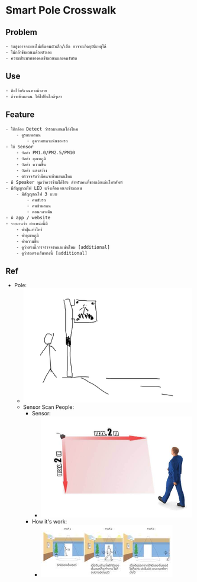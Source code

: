 # Smart Pole Crosswalk
## Problem
	- รถสูงอาจจะมองไม่เห็นคนตัวเล็ก/เด็ก อาจจะเกิดอุบัติเหตุได้
	- ไม่กล้าข้ามถนนด้วยตัวเอง
	- ความประมาทของคนข้ามถนนและคนขับรถ
## Use
	- ติดไว้บริเวณทางม้าลาย
	- ถ้าจะข้ามถนน ให้ไปยืนใกล้ๆเสา
## Feature
	- ใช้กล้อง Detect ว่ารถบนถนนโล่งไหม 
		- ดูรถบนถนน
			- ดูความหนาแน่นของรถ
	- ใช้ Sensor
		- วัดค่า PM1.0/PM2.5/PM10
		- วัดค่า อุณหภูมิ
		- วัดค่า ความชื้น
		- วัดค่า แสงสว่าง
		- ตรวจจจับว่ามีคนจะข้ามถนนไหม
	- มี Speaker พูดว่าควรข้ามได้รึยัง สำหรับคนที่ชอบเดินเล่นโทรศัพท์
	- มีสัญญาณไฟ LED แจ้งเตือนคนจะข้ามถนน
		- มีสัญญาณไฟ 3 แบบ
			- คนขับรถ
			- คนข้ามถนน
			- ตอนกลางคืน
	- มี app / website
  	- รายงานว่า ตำแหน่งนี้มี
    	- ค่าฝุ่นเท่าไหร่
    	- ค่าอุณหภูมิ
    	- ค่าความชื้น
    	- ดูว่าตรงนี้การจราจจรหนาแน่นไหม [additional]
    	- ดูว่ารถตรงเส้นทางนี้ [additional]
## Ref
- Pole: 
  - ![Draft Smart Pole Crosswalk V1](../image/draft-smart-pole-crosswalk-v1.png)
  - Sensor Scan People:
    - Sensor: 
      - ![Sensor Scan](../image/sensor-scan.png)
    - How it's work: 
      - ![Sensor Work](../image/sensor-scan-work.png)
	